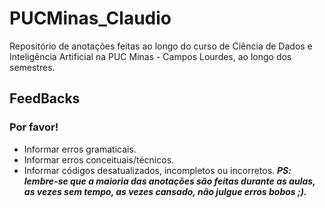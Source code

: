 # PUCMinas_Claudio
Repositório de anotações feitas ao longo do curso de Ciência de Dados e Inteligência Artificial na PUC Minas - Campos Lourdes, ao longo dos semestres.

## FeedBacks
### Por favor!
- Informar erros gramaticais.
- Informar erros conceituais/técnicos.
- Informar códigos desatualizados, incompletos ou incorretos.
***PS: lembre-se que a maioria das anotações são feitas durante as aulas, as vezes sem tempo, as vezes cansado, não julgue erros bobos ;).***
